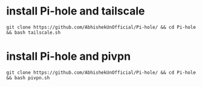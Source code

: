 # install Pi-hole and tailscale

```
git clone https://github.com/AbhishekUnOfficial/Pi-hole/ && cd Pi-hole && bash tailscale.sh
```

# install Pi-hole and pivpn
```
git clone https://github.com/AbhishekUnOfficial/Pi-hole/ && cd Pi-hole && bash pivpn.sh
```
